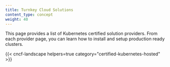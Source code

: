 ```yaml
---
title: Turnkey Cloud Solutions
content_type: concept
weight: 40
---
```

<!-- overview -->

This page provides a list of Kubernetes certified solution providers. From each
provider page, you can learn how to install and setup production
ready clusters.

<!-- body -->

{{< cncf-landscape helpers=true category="certified-kubernetes-hosted" >}}
